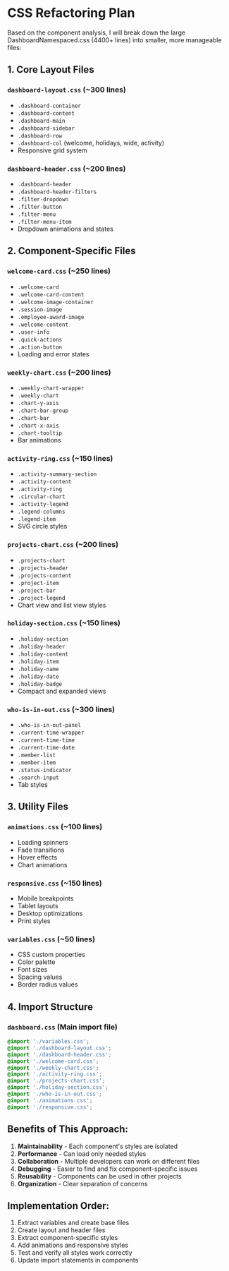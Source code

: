 # CSS Refactoring Plan

Based on the component analysis, I will break down the large DashboardNamespaced.css (4400+ lines) into smaller, more manageable files:

## 1. Core Layout Files

### `dashboard-layout.css` (~300 lines)
- `.dashboard-container`
- `.dashboard-content`
- `.dashboard-main`
- `.dashboard-sidebar`
- `.dashboard-row`
- `.dashboard-col` (welcome, holidays, wide, activity)
- Responsive grid system

### `dashboard-header.css` (~200 lines)
- `.dashboard-header`
- `.dashboard-header-filters`
- `.filter-dropdown`
- `.filter-button`
- `.filter-menu`
- `.filter-menu-item`
- Dropdown animations and states

## 2. Component-Specific Files

### `welcome-card.css` (~250 lines)
- `.welcome-card`
- `.welcome-card-content`
- `.welcome-image-container`
- `.session-image`
- `.employee-award-image`
- `.welcome-content`
- `.user-info`
- `.quick-actions`
- `.action-button`
- Loading and error states

### `weekly-chart.css` (~200 lines)
- `.weekly-chart-wrapper`
- `.weekly-chart`
- `.chart-y-axis`
- `.chart-bar-group`
- `.chart-bar`
- `.chart-x-axis`
- `.chart-tooltip`
- Bar animations

### `activity-ring.css` (~150 lines)
- `.activity-summary-section`
- `.activity-content`
- `.activity-ring`
- `.circular-chart`
- `.activity-legend`
- `.legend-columns`
- `.legend-item`
- SVG circle styles

### `projects-chart.css` (~200 lines)
- `.projects-chart`
- `.projects-header`
- `.projects-content`
- `.project-item`
- `.project-bar`
- `.project-legend`
- Chart view and list view styles

### `holiday-section.css` (~150 lines)
- `.holiday-section`
- `.holiday-header`
- `.holiday-content`
- `.holiday-item`
- `.holiday-name`
- `.holiday-date`
- `.holiday-badge`
- Compact and expanded views

### `who-is-in-out.css` (~300 lines)
- `.who-is-in-out-panel`
- `.current-time-wrapper`
- `.current-time-time`
- `.current-time-date`
- `.member-list`
- `.member-item`
- `.status-indicator`
- `.search-input`
- Tab styles

## 3. Utility Files

### `animations.css` (~100 lines)
- Loading spinners
- Fade transitions
- Hover effects
- Chart animations

### `responsive.css` (~150 lines)
- Mobile breakpoints
- Tablet layouts
- Desktop optimizations
- Print styles

### `variables.css` (~50 lines)
- CSS custom properties
- Color palette
- Font sizes
- Spacing values
- Border radius values

## 4. Import Structure

### `dashboard.css` (Main import file)
```css
@import './variables.css';
@import './dashboard-layout.css';
@import './dashboard-header.css';
@import './welcome-card.css';
@import './weekly-chart.css';
@import './activity-ring.css';
@import './projects-chart.css';
@import './holiday-section.css';
@import './who-is-in-out.css';
@import './animations.css';
@import './responsive.css';
```

## Benefits of This Approach:
1. **Maintainability** - Each component's styles are isolated
2. **Performance** - Can load only needed styles
3. **Collaboration** - Multiple developers can work on different files
4. **Debugging** - Easier to find and fix component-specific issues
5. **Reusability** - Components can be used in other projects
6. **Organization** - Clear separation of concerns

## Implementation Order:
1. Extract variables and create base files
2. Create layout and header files
3. Extract component-specific styles
4. Add animations and responsive styles
5. Test and verify all styles work correctly
6. Update import statements in components

